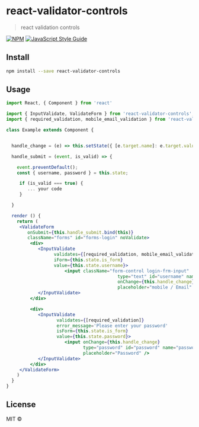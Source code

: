 # react-validator-controls

> react validation controls

[![NPM](https://img.shields.io/npm/v/react-validator-controls.svg)](https://www.npmjs.com/package/react-validator-controls) [![JavaScript Style Guide](https://img.shields.io/badge/code_style-standard-brightgreen.svg)](https://standardjs.com)

## Install

```bash
npm install --save react-validator-controls
```

## Usage

```jsx
import React, { Component } from 'react'

import { InputValidate, ValidateForm } from 'react-validator-controls';
import { required_validation, mobile_email_validation } from 'react-validator-controls';

class Example extends Component {


  handle_change = (e) => this.setState({ [e.target.name]: e.target.value });

  handle_submit = (event, is_valid) => {

    event.preventDefault();
    const { username, password } = this.state;

     if (is_valid === true) {
        ... your code
     }

  }

  render () {
    return (
     <ValidateForm
        onSubmit={this.handle_submit.bind(this)}
        className="forms" id="forms-login" noValidate>
         <div>
            <InputValidate
                  validates={[required_validation, mobile_email_validation]}
                  iForm={this.state.is_form}
                  value={this.state.username}>
                      <input className="form-control login-frm-input"
                                          type="text" id="username" name="username"
                                          onChange={this.handle_change}
                                          placeholder="mobile / Email" />
            </InputValidate>
         </div>

         <div>
            <InputValidate
                   validates={[required_validation]}
                   error_message='Please enter your password'
                   isForm={this.state.is_form}
                   value={this.state.password}>
                      <input onChange={this.handle_change}
                             type="password" id="password" name="password"
                             placeholder="Password" />
            </InputValidate>
         </div>
     </ValidateForm>
    )
  }
}
```

## License

MIT © [](https://github.com/)
